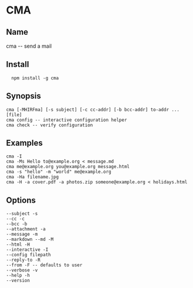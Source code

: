 # CMA

## Name

  cma -- send a mail

## Install

  ```
    npm install -g cma
  ```

## Synopsis

  ```
  cma [-MHIRFma] [-s subject] [-c cc-addr] [-b bcc-addr] to-addr ... [file]
  cma config -- interactive configuration helper
  cma check -- verify configuration
  ```

## Examples

  ```
  cma -I
  cma -Ms Hello to@example.org < message.md
  cma me@example.org you@example.org message.html
  cma -s "hello" -m "world" me@example.org
  cma -Ha filename.jpg
  cma -H -a cover.pdf -a photos.zip someone@example.org < holidays.html
  ```

## Options

  ```
  --subject -s
  --cc -c 
  --bcc -b
  --attachment -a 
  --message -m 
  --markdown --md -M
  --html -H
  --interactive -I
  --config filepath
  --reply-to -R
  --from -F -- defaults to user
  --verbose -v
  --help -h
  --version 
  ```
